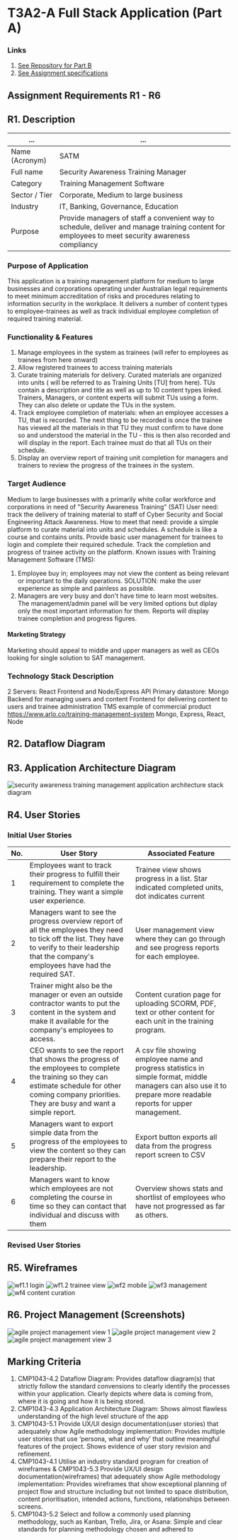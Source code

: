 # T3A2-A Full Stack Application (Part A)
### Links
1. [See Repository for Part B](https://github.com/kayshcache/t4a2-b-fullstack-app)
2. [See Assignment specifications]()
## Assignment Requirements R1 - R6
## R1. Description
... | ...
--- | ---
Name (Acronym) | SATM
Full name | Security Awareness Training Manager
Category | Training Management Software
Sector / Tier | Corporate, Medium to large business
Industry | IT, Banking, Governance, Education
Purpose | Provide managers of staff a convenient way to schedule, deliver and manage training content for employees to meet security awareness compliancy
### Purpose of Application
This application is a training management platform for medium to large businesses and corporations operating under Australian legal requirements to meet minimum accreditation of risks and procedures relating to information security in the workplace. It delivers a number of content types to employee-trainees as well as track individual employee completion of required training material.
### Functionality & Features
1. Manage employees in the system as trainees (will refer to employees as trainees from here onward)
2. Allow registered trainees to access training materials
3. Curate training materials for delivery. Curated materials are organized into units ( will be referred to as Training Units [TU] from here). TUs contain a description and title as well as up to 10 content types linked. Trainers, Managers, or content experts will submit TUs using a form. They can also delete or update the TUs in the system.
4. Track employee completion of materials: when an employee accesses a TU, that is recorded. The next thing to be recorded is once the trainee has viewed all the materials in that TU they must confirm to have done so and understood the material in the TU - this is then also recorded and will display in the report. Each trainee must do that all TUs on their schedule.
5. Display an overview report of training unit completion for managers and trainers to review the progress of the trainees in the system.
### Target Audience
Medium to large businesses with a primarily white collar workforce and corporations in need of "Security Awareness Training" (SAT)
User need: track the delivery of training material to staff of Cyber Security and Social Engineering Attack Awareness.
How to meet that need: provide a simple platform to curate material into units and schedules. A schedule is like a course and contains units. Provide basic user management for trainees to login and complete their required schedule. Track the completion and progress of trainee activity on the platform.
Known issues with Training Management Software (TMS): 
1. Employee buy in; employees may not view the content as being relevant or important to the daily operations. SOLUTION: make the user experience as simple and painless as possible.
2. Managers are very busy and don't have time to learn most websites. The management/admin panel will be very limited options but diplay only the most important information for them. Reports will display trainee completion and progress figures.
#### Marketing Strategy
Marketing should appeal to middle and upper managers as well as CEOs looking for single solution to SAT management.
### Technology Stack Description
2 Servers: React Frontend and Node/Express API
Primary datastore: Mongo
Backend for managing users and content
Frontend for delivering content to users and trainee administration
TMS example of commercial product https://www.arlo.co/training-management-system
Mongo, Express, React, Node
## R2. Dataflow Diagram
## R3. Application Architecture Diagram
![security awareness training management application architecture stack diagram](/docs/satm-app-architecture-diagram.png)
## R4. User Stories
### Initial User Stories
No. | User Story | Associated Feature
--- | --- | ---
1 | Employees want to track their progress to fulfill their requirement to complete the training. They want a simple user experience. | Trainee view shows progress in a list. Star indicated completed units, dot indicates current
2 | Managers want to see the progress overview report of all the employees they need to tick off the list. They have to verify to their leadership that the company's employees have had the required SAT. | User management view where they can go through and see progress reports for each employee.
3 | Trainer might also be the manager or even an outside contractor wants to put the content in the system and make it available for the company's employees to access. | Content curation page for uploading SCORM, PDF, text or other content for each unit in the training program.
4 | CEO wants to see the report that shows the progress of the employees to complete the training so they can estimate schedule for other coming company priorities. They are busy and want a simple report. | A csv file showing employee name and progress statistics in simple format, middle managers can also use it to prepare more readable reports for upper management.
5 | Managers want to export simple data from the progress of the employees to view the content so they can prepare their report to the leadership. | Export button exports all data from the progress report screen to CSV
6 | Managers want to know which employees are not completing the course in time so they can contact that individual and discuss with them | Overview shows stats and shortlist of employees who have not progressed as far as others.

### Revised User Stories

## R5. Wireframes
![wf1.1 login](/docs/wf1-1-login.png)
![wf1.2 trainee view](/docs/wf1-2.png)
![wf2 mobile](/docs/wf2.png)
![wf3 management](/docs/wf3.png)
![wf4 content curation](/docs/wf4.png)
## R6. Project Management (Screenshots)
![agile project management view 1](/docs/agile-1.png)
![agile project management view 2](/docs/agile-2.png)
![agile project management view 3](/docs/agile-3.png)
## Marking Criteria
1. CMP1043-4.2 Dataflow Diagram: Provides dataflow diagram(s) that strictly follow the standard convensions to clearly identify the processes within your application. Clearly depicts where data is coming from, where it is going and how it is being stored.
2. CMP1043-4.3 Application Architecture Diagram: Shows almost flawless understanding of the high level structure of the app
3. CMP1043-5.1 Provide UX/UI design documentation(user stories) that adequately show Agile methodology implementation: Provides multiple user stories that use ‘persona, what and why’ that outline meaningful features of the project. Shows evidence of user story revision and refinement.
4. CMP1043-4.1 Utilise an industry standard program for creation of wireframes & CMP1043-5.3 Provide UX/UI design documentation(wireframes) that adequately show Agile methodology implementation: Provides wireframes that show exceptional planning of project flow and structure including but not limited to space distribution, content prioritisation, intended actions, functions, relationships between screens.
5. CMP1043-5.2 Select and follow a commonly used planning methodology, such as Kanban, Trello, Jira, or Asana: Simple and clear standards for planning methodology chosen and adhered to
